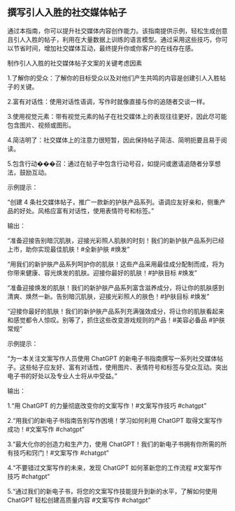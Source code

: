 ## 撰写引人入胜的社交媒体帖子

通过本指南，你可以提升社交媒体内容创作能力。该指南提供示例，轻松生成创意且引人入胜的帖子，利用在大量数据上训练的语言模型。通过采用这些技巧，你可以节省时间，增加社交媒体互动，最终提升你或你客户的在线存在感。

制作引人入胜的社交媒体帖子文案的关键考虑因素

1.了解你的受众：了解你的目标受众以及对他们产生共鸣的内容是创建引人入胜帖子的关键。

2.富有对话性：使用对话性语调，写作时就像直接与你的追随者交谈一样。

3.使用视觉元素：带有视觉元素的帖子在社交媒体上的表现往往更好，因此尽可能包含图片、视频或图形。

4.简洁明了：社交媒体上的注意力很短暂，因此保持帖子简洁、简明扼要且易于阅读。

5.包含行动���召：通过在帖子中包含行动号召，如提问或邀请追随者分享想法，鼓励互动。

示例提示：

“创建 4 条社交媒体帖子，推广一款新的护肤产品系列。语调应友好亲和，侧重产品的好处。风格应富有对话性，使用表情符号和标签。”

输出：

“准备迎接告别暗沉肌肤，迎接光彩照人肌肤的时刻！我们的新护肤产品系列已经上市，助你实现最佳肌肤！#全新护肤 #焕发”

“用我们的新护肤产品系列呵护你的肌肤！这些产品采用最佳成分配制而成，将为你带来健康、容光焕发的肌肤。迎接你最好的肌肤！#护肤目标 #焕发”

“准备迎接焕发的肌肤！我们的新护肤产品系列富含滋养成分，将让你的肌肤感到清爽、焕然一新。告别暗沉肌肤，迎接光彩照人的肤色！#护肤目标 #焕发”

“迎接你最好的肌肤！我们的新护肤产品系列充满强效成分，将让你的肌肤看起来和感觉都令人惊叹。别等了，抓住这些改变游戏规则的产品！#美容必备品 #护肤常规”

示例提示：

“为一本关注文案写作人员使用 ChatGPT 的新电子书指南撰写一系列社交媒体帖子。这些帖子应友好、富有对话性，使用图片、表情符号和标签与受众互动。突出电子书的好处以及专业人士将从中受益。”

输出：

1.“用 ChatGPT 的力量彻底改变你的文案写作！#文案写作技巧 #chatgpt”

2.“用我们的新电子书指南告别写作困境！学习如何利用 ChatGPT 取得文案写作成功！#文案写作 #chatgpt”

3.“最大化你的创造力和生产力，使用 ChatGPT！我们的新电子书拥有你所需的所有技巧和窍门！#文案写作 #chatgpt”

4.“不要错过文案写作的未来，发现 ChatGPT 如何革新您的工作流程 #文案写作技巧 #chatgpt”

5.“通过我们的新电子书，将您的文案写作技能提升到新的水平，了解如何使用 ChatGPT 轻松创建高质量内容 #文案写作 #chatgpt”
